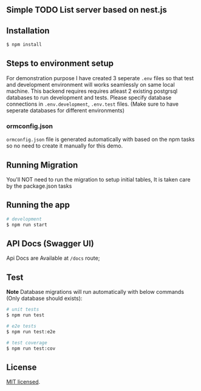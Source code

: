 ## Simple TODO List server based on nest.js

## Installation

```bash
$ npm install
```

## Steps to environment setup
For demonstration purpose I have created 3 seperate `.env` files so that test and development environment will works seamlessly on same local machine.
This backend requires requires atleast 2 existing postgrsql databases to run development and tests.
Please specify database connections in `.env.development`, `.env.test` files. (Make sure to have seperate databases for different environments)

### ormconfig.json
`ormconfig.json` file is generated automatically with based on the npm tasks so no need to create it manually for this demo.

## Running Migration
You'll NOT need to run the migration to setup initial tables, It is taken care by the package.json tasks

## Running the app

```bash
# development
$ npm run start
```

## API Docs (Swagger UI)
Api Docs are Available at `/docs` route;

## Test
**Note**
Database migrations will run automatically with below commands (Only database should exists):

```bash
# unit tests
$ npm run test

# e2e tests
$ npm run test:e2e

# test coverage
$ npm run test:cov
```

## License
  [MIT licensed](LICENSE).
